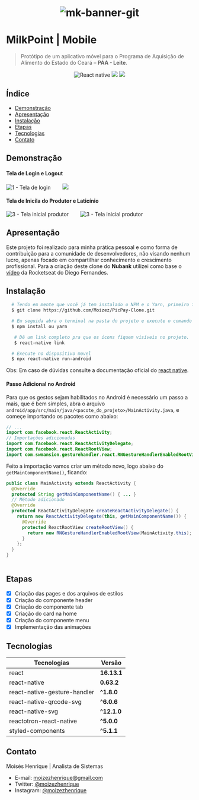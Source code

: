 <h1 align="center">
 
![mk-banner-git](https://user-images.githubusercontent.com/29413231/98022735-bd438580-1de4-11eb-84f4-c8d319da76bc.png)

</h1>

 # MilkPoint | Mobile
> Protótipo de um aplicativo móvel para o Programa de Aquisição de Alimento do Estado do Ceará – **PAA - Leite**.

<p align="center">
<img alt="React native" src="https://img.shields.io/static/v1?label=react-native&message=framework&color=blue&style=for-the-badge&logo=REACT"/>
 
<a href="https://github.com/Moizez/Milk-Point" alt="Activity">
 <img src="http://img.shields.io/static/v1?label=COMMIT%20ACTIVITY&message=95/month&color=9cf&style=for-the-badge"/></a>
<img src="http://img.shields.io/static/v1?label=STATUS&message=EM%20DESENVOLVIMENTO&color=yellow&style=for-the-badge"/>
</p>

## Índice
- [Demonstração](#Demonstração)
- [Apresentação](#Apresentação)
- [Instalação](#Instalação)
- [Etapas](#Etapas)
- [Tecnologias](#Tecnologias)
- [Contato](#Contato)

## Demonstração

#### Tela de Login e Logout
<p>
 <img src="https://i.ibb.co/znmYVJr/1-Tela-de-login.jpg" width=”25px” height=”44px” alt="1 - Tela de login" border="0">
  &nbsp;&nbsp;&nbsp;&nbsp;&nbsp;&nbsp;
  <img src="https://i.ibb.co/YNHD291/photo-2020-11-03-16-57-48.jpg" />
</p>

#### Tela de Inicila do Produtor e Laticínio
<p>
 <img src="https://i.ibb.co/3TbpjnR/3-Tela-inicial-produtor.jpg" width=”250px” height=”445px” alt="3 - Tela inicial produtor" border="0">
  &nbsp;&nbsp;&nbsp;&nbsp;&nbsp;&nbsp;
 <img src="https://i.ibb.co/3TbpjnR/3-Tela-inicial-produtor.jpg" alt="3 - Tela inicial produtor" border="0">
</p>

## Apresentação
Este projeto foi realizado para minha prática pessoal e como forma de contribuição para a comunidade de desenvolvedores, não visando nenhum lucro,
apenas focado em compartilhar conhecimento e crescimento profissional. Para a criação deste clone do **Nubank** utilizei como base o [vídeo](https://youtu.be/DDm0M_rZLJo) da Rocketseat do Diego Fernandes.

## Instalação
```bash
  # Tendo em mente que você já tem instalado o NPM e o Yarn, primeiro faça o clone ou faça o download deste repositório:
  $ git clone https://github.com/Moizez/PicPay-Clone.git

  # Em seguida abra o terminal na pasta do projeto e execute o comando abaixo para instalar as dependências.
  $ npm install ou yarn

   # Dê um link completo pra que os icons fiquem visíveis no projeto.
   $ react-native link

  # Execute no dispositivo movel
  $ npx react-native run-android

```
Obs: Em caso de dúvidas consulte a documentação oficial do [react native](https://reactnative.dev/docs/0.60/getting-started).

#### Passo Adicional no Android

Para que os gestos sejam habilitados no Android é necessário um passo a mais, que é bem simples, abra o arquivo `android/app/src/main/java/<pacote_do_projeto>/MainActivity.java`, e começe importando os pacotes como abaixo:

```java
// ...
import com.facebook.react.ReactActivity;
// Importações adicionadas
import com.facebook.react.ReactActivityDelegate;
import com.facebook.react.ReactRootView;
import com.swmansion.gesturehandler.react.RNGestureHandlerEnabledRootView;
```

Feito a importação vamos criar um método novo, logo abaixo do `getMainComponentName()`, ficando:

```java
public class MainActivity extends ReactActivity {
  @Override
  protected String getMainComponentName() { ... }
  // Método adicionado
  @Override
  protected ReactActivityDelegate createReactActivityDelegate() {
    return new ReactActivityDelegate(this, getMainComponentName()) {
      @Override
      protected ReactRootView createRootView() {
        return new RNGestureHandlerEnabledRootView(MainActivity.this);
      }
    };
  }
}
  
```

## Etapas
- [x] Criação das pages e dos arquivos de estilos
- [x] Criação do componente header
- [x] Criação do componente tab
- [x] Criação do card na home
- [x] Criação do componente menu
- [x] Implementação das animações

## Tecnologias
|Tecnologias | Versão |
|------------|--------|
|react        |**16.13.1** |
|react-native |**0.63.2** |
|react-native-gesture-handler |**^1.8.0** |
|react-native-qrcode-svg     |**^6.0.6** |
|react-native-svg     |**^12.1.0** |
|reactotron-react-native     |**^5.0.0** |
|styled-components     |**^5.1.1** |

## Contato
Moisés Henrique | Analista de Sistemas
- E-mail: moizezhenrique@gmail.com
- Twitter: [@moizezhenrique](https://twitter.com/moizezhenrique)
- Instagram: [@moizezhenrique](https://www.instagram.com/moizezhenrique)

